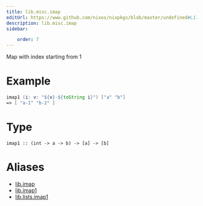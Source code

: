 ```yaml
---
title: lib.misc.imap
editUrl: https://www.github.com/nixos/nixpkgs/blob/master/undefined#L172C11
description: lib.misc.imap
sidebar:

    order: 7
---
```


Map with index starting from 1

# Example

```nix
imap1 (i: v: "${v}-${toString i}") ["a" "b"]
=> [ "a-1" "b-2" ]
```

# Type

```
imap1 :: (int -> a -> b) -> [a] -> [b]
```


# Aliases

- [lib.imap](/nix-doc-comments/reference/lib/lib-imap)
- [lib.imap1](/nix-doc-comments/reference/lib/lib-imap1)
- [lib.lists.imap1](/nix-doc-comments/reference/lib/lists/lib-lists-imap1)


